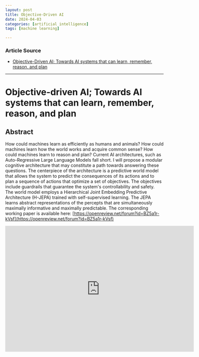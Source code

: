 ```yaml
---
layout: post
title: Objective-Driven AI
date: 2024-04-03
categories: [artificial intelligence]
tags: [machine learning]

---
```


### Article Source


* [Objective-Driven AI; Towards AI systems that can learn, remember, reason, and plan](https://www.youtube.com/watch?v=q55UMyQapKA)

---


# Objective-driven AI; Towards AI systems that can learn, remember, reason, and plan

## Abstract

How could machines learn as efficiently as humans and animals?
How could machines learn how the world works and acquire common sense?
How could machines learn to reason and plan?
Current AI architectures, such as Auto-Regressive Large Language Models fall short. I will propose a modular cognitive architecture that may constitute a path towards answering these questions. The centerpiece of the architecture is a predictive world model that allows the system to predict the consequences of its actions and to plan a sequence of actions that optimize a set of objectives. The objectives include guardrails that guarantee the system's controllability and safety. The world model employs a Hierarchical Joint Embedding Predictive Architecture (H-JEPA) trained with self-supervised learning. The JEPA learns abstract representations of the percepts that are simultaneously maximally informative and maximally predictable. The corresponding working paper is available here: [https://openreview.net/forum?id=BZ5a1r-kVsf](https://openreview.net/forum?id=BZ5a1r-kVsf)

<iframe width="600" height="400" src="https://www.youtube.com/embed/MiqLoAZFRSE?si=oMTNNUK0X3mCTeyg" title="YouTube video player" frameborder="0" allow="accelerometer; autoplay; clipboard-write; encrypted-media; gyroscope; picture-in-picture; web-share" referrerpolicy="strict-origin-when-cross-origin" allowfullscreen></iframe>

